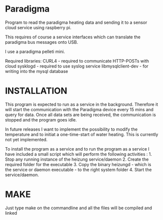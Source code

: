 # Paradigma
Program to read the paradigma heating data and sending it to a sensor cloud service using raspberry pi.

This requires of course a service interfaces which can translate the paradigma bus messages onto USB.

I use a paradigma pelleti mini.

Required libraries:
	CURL4 			- required to communicate HTTP-POSTs with cloud
	sysklogd 		- required to use syslog service
	libmysqlclient-dev	- for writing into the mysql database

# INSTALLATION
This program is expected to run as a service in the background. Therefore it will start the communication
with the Paradigma device every 15 mins and query for data. Once all data sets are being received, the
communication is stopped and the program goes idle.

In future releases I want to implement the possibility to modify the temperature and to initiat a one-time-start
of water heating. This is currently not yet implemented.

To install the program as a service and to run the program as a service I have included a small script which will
perform the following activities :
	1. Stop any running instance of the heizung service/daemon
	2. Create the required folder for the executable
	3. Copy the binary heizungd - which is the service or daemon executable - to the right system folder
	4. Start the service/daemon.

# MAKE
Just type make on the commandline and all the files will be compiled and linked
